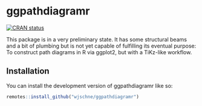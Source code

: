 

<!-- README.md is generated from README.Rmd. Please edit that file -->

# ggpathdiagramr

<!-- badges: start -->

[![CRAN
status](https://www.r-pkg.org/badges/version/ggpathdiagramr.png)](https://CRAN.R-project.org/package=ggpathdiagramr)
<!-- badges: end -->

This package is in a very preliminary state. It has some structural
beams and a bit of plumbing but is not yet capable of fulfilling its
eventual purpose: To construct path diagrams in R via ggplot2, but with
a TiKz-like workflow.

## Installation

You can install the development version of ggpathdiagramr like so:

``` r
remotes::install_github("wjschne/ggpathdiagramr")
```
